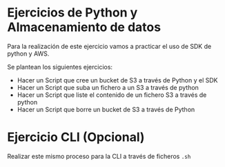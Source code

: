# Ejercicios de Python y Almacenamiento de datos 

Para la realización de este ejercicio vamos a practicar el uso de SDK de python y AWS. 

Se plantean los siguientes ejercicios:

- Hacer un Script que cree un bucket de S3 a través de Python y el SDK
- Hacer un Script que suba un fichero a un S3 a través de python
- Hacer un Script que liste el contenido de un fichero S3 a través de python
- Hacer un Script que borre un bucket de S3 a través de Python

# Ejercicio CLI (Opcional)

Realizar este mismo proceso para la CLI a través de ficheros ``.sh``

